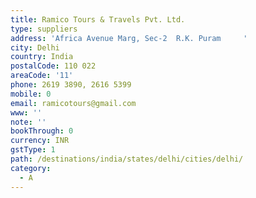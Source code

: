 ```yaml
---
title: Ramico Tours & Travels Pvt. Ltd.
type: suppliers
address: 'Africa Avenue Marg, Sec-2  R.K. Puram     '
city: Delhi
country: India
postalCode: 110 022
areaCode: '11'
phone: 2619 3890, 2616 5399
mobile: 0
email: ramicotours@gmail.com
www: ''
note: ''
bookThrough: 0
currency: INR
gstType: 1
path: /destinations/india/states/delhi/cities/delhi/
category:
  - A
---
```


